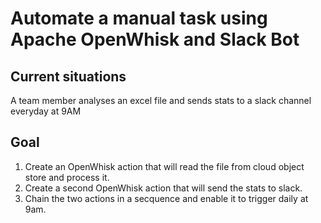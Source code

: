 # Automate a manual task using Apache OpenWhisk and Slack Bot

## Current situations
A team member analyses an excel file and sends stats to a slack channel everyday at 9AM

## Goal
1. Create an OpenWhisk action that will read the file from cloud object store and process it.
2. Create a second OpenWhisk action that will send the stats to slack.
3. Chain the two actions in a secquence and enable it to trigger daily at 9am.



